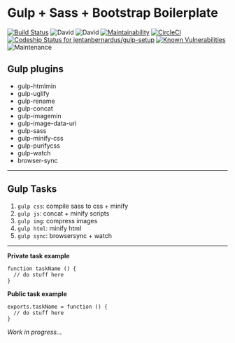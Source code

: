 # Gulp + Sass + Bootstrap Boilerplate

[![Build Status](https://travis-ci.org/jentanbernardus/gulp-setup.svg?branch=master)](https://travis-ci.org/jentanbernardus/gulp-setup) ![David](https://img.shields.io/david/dev/jentanbernardus/gulp-setup) ![David](https://david-dm.org/jentanbernardus/gulp-setup/status.svg) [![Maintainability](https://api.codeclimate.com/v1/badges/972d7042d4206115fba2/maintainability)](https://codeclimate.com/github/jentanbernardus/gulp-setup/maintainability) [![CircleCI](https://circleci.com/gh/jentanbernardus/gulp-setup/tree/master.svg?style=svg)](https://circleci.com/gh/jentanbernardus/gulp-setup/tree/master) [![Codeship Status for jentanbernardus/gulp-setup](https://app.codeship.com/projects/c62364c0-fd69-0137-de11-3e3fa64fe83e/status?branch=master)](https://app.codeship.com/projects/377549) [![Known Vulnerabilities](https://snyk.io/test/github/jentanbernardus/gulp-setup/badge.svg)](https://snyk.io/test/github/jentanbernardus/gulp-setup/) ![Maintenance](https://img.shields.io/maintenance/yes/2019)

## Gulp plugins

-  gulp-htmlmin
-  gulp-uglify
-  gulp-rename
-  gulp-concat
-  gulp-imagemin
-  gulp-image-data-uri
-  gulp-sass
-  gulp-minify-css
-  gulp-purifycss
-  gulp-watch
-  browser-sync

---

## Gulp Tasks

1.  `gulp css`: compile sass to css + minify
2.  `gulp js`: concat + minify scripts
3.  `gulp img`: compress images
4.  `gulp html`: minify html
5.  `gulp sync`: browsersync + watch

---

__Private task example__
```
function taskName () {
  // do stuff here
}
```

__Public task example__
```
exports.taskName = function () {
  // do stuff here
}
```

_Work in progress..._